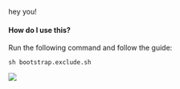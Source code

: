 hey you!

#### How do I use this?

Run the following command and follow the guide:

`sh bootstrap.exclude.sh`

![](https://user-images.githubusercontent.com/2592489/95008199-0357ce80-0618-11eb-8d50-06513082baf0.gif)
